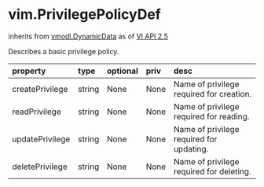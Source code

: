 vim.PrivilegePolicyDef
======================
inherits from [vmodl.DynamicData](docs/vmodl.DynamicData.md)
as of [VI API 2.5](vim.version.md#vim.version.version2)


Describes a basic privilege policy.

| property | type | optional | priv | desc |
|:---------|:-----|:---------|:-----|:-----|
| createPrivilege | string | None | None | Name of privilege required for creation. |
| readPrivilege | string | None | None | Name of privilege required for reading. |
| updatePrivilege | string | None | None | Name of privilege required for updating. |
| deletePrivilege | string | None | None | Name of privilege required for deleting. |


